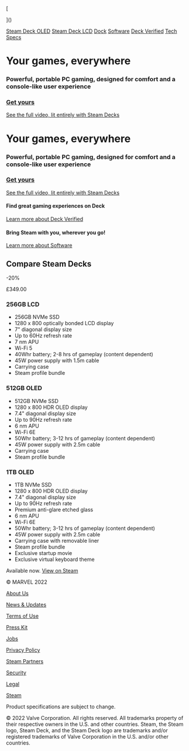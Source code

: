 [](https://www.steamdeck.com/en/)

[]()

[

]()

[Steam Deck OLED](https://www.steamdeck.com/en/oled) [Steam Deck LCD](https://www.steamdeck.com/en/deck) [Dock](https://www.steamdeck.com/en/dock) [Software](https://www.steamdeck.com/en/software) [Deck Verified](https://www.steamdeck.com/en/verified) [Tech Specs](https://www.steamdeck.com/en/tech) [](https://store.steampowered.com/app/1675200/Steam_Deck/?utm_source=steamdeck_com)

[]()

Your games, everywhere
==========

### Powerful, portable PC gaming, designed for comfort and a console-like user experience ###

### [Get yours](https://store.steampowered.com/app/1675200/Steam_Deck/?utm_source=steamdeck_com) ###

[See the full video, lit entirely with Steam Decks](https://www.youtube.com/watch?v=_vTsZMvjJ-A)

Your games, everywhere
==========

### Powerful, portable PC gaming, designed for comfort and a console-like user experience ###

### [Get yours](https://www.steamdeck.com/en/oled) ###

[See the full video, lit entirely with Steam Decks](https://www.youtube.com/watch?v=_vTsZMvjJ-A)

#### Find great gaming experiences on Deck ####

[Learn more about Deck Verified](https://www.steamdeck.com/en/verified)

#### Bring Steam with you, wherever you go! ####

[Learn more about Software](https://www.steamdeck.com/en/software)

Compare Steam Decks
----------

\-20%

£349.00

### 256GB LCD ###

* 256GB NVMe SSD
* 1280 x 800 optically bonded LCD display
* 7" diagonal display size
* Up to 60Hz refresh rate
* 7 nm APU
* Wi-Fi 5
* 40Whr battery; 2-8 hrs of gameplay (content dependent)
* 45W power supply with 1.5m cable
* Carrying case
* Steam profile bundle

### 512GB OLED ###

* 512GB NVMe SSD
* 1280 x 800 HDR OLED display
* 7.4" diagonal display size
* Up to 90Hz refresh rate
* 6 nm APU
* Wi-Fi 6E
* 50Whr battery; 3-12 hrs of gameplay (content dependent)
* 45W power supply with 2.5m cable
* Carrying case
* Steam profile bundle

### 1TB OLED ###

* 1TB NVMe SSD
* 1280 x 800 HDR OLED display
* 7.4" diagonal display size
* Up to 90Hz refresh rate
* Premium anti-glare etched glass
* 6 nm APU
* Wi-Fi 6E
* 50Whr battery; 3-12 hrs of gameplay (content dependent)
* 45W power supply with 2.5m cable
* Carrying case with removable liner
* Steam profile bundle
* Exclusive startup movie
* Exclusive virtual keyboard theme

Available now. [View on Steam](https://store.steampowered.com/app/1675200/Steam_Deck/?utm_source=steamdeck_com)

© MARVEL 2022

[](https://www.steamdeck.com/en/)

[](https://www.valvesoftware.com/)

[About Us](https://www.valvesoftware.com/about)

[News & Updates](https://www.steamdeck.com/en/news)

[Terms of Use](https://www.valvesoftware.com/legal/site-terms-of-use)

[Press Kit](https://www.steamdeck.com/en/press)

[Jobs](https://www.valvesoftware.com/)

[Privacy Policy](https://store.steampowered.com/privacy_agreement/?utm_source=steamdeck_com)

[Steam Partners](https://partner.steamgames.com/doc/steamdeck)

[Security](https://www.valvesoftware.com/security/)

[Legal](https://store.steampowered.com/legal/?utm_source=steamdeck_com)

[Steam](https://www.steampowered.com/?utm_source=steamdeck_com)

Product specifications are subject to change.

© 2022 Valve Corporation. All rights reserved. All trademarks property of their respective owners in the U.S. and other countries. Steam, the Steam logo, Steam Deck, and the Steam Deck logo are trademarks and/or registered trademarks of Valve Corporation in the U.S. and/or other countries.
